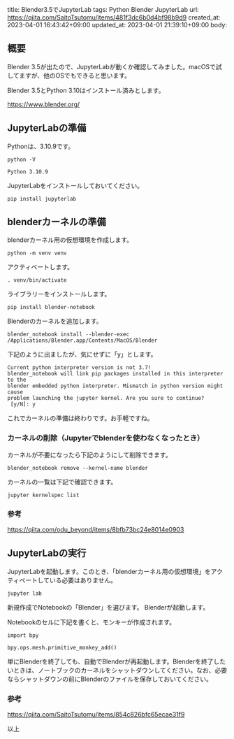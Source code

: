 title: Blender3.5でJupyterLab
tags: Python Blender JupyterLab
url: https://qiita.com/SaitoTsutomu/items/481f3dc6b0d4bf98b9d9
created_at: 2023-04-01 16:43:42+09:00
updated_at: 2023-04-01 21:39:10+09:00
body:

## 概要

Blender 3.5が出たので、JupyterLabが動くか確認してみました。macOSで試してますが、他のOSでもできると思います。

Blender 3.5とPython 3.10はインストール済みとします。

https://www.blender.org/

## JupyterLabの準備

Pythonは、3.10.9です。

```sh:bash
python -V
```

```test:ouput
Python 3.10.9
```

JupyterLabをインストールしておいてください。

```sh:bash
pip install jupyterlab
```

## blenderカーネルの準備

blenderカーネル用の仮想環境を作成します。

```sh:bash
python -m venv venv
```

アクティベートします。

```sh:bash
. venv/bin/activate
```

ライブラリーをインストールします。

```sh:bash
pip install blender-notebook
```

Blenderのカーネルを追加します。
```sh:bash
blender_notebook install --blender-exec /Applications/Blender.app/Contents/MacOS/Blender
```

下記のように出ましたが、気にせずに「y」とします。

```test:ouput
Current python interpreter version is not 3.7!
blender_notebook will link pip packages installed in this interpreter to the 
blender embedded python interpreter. Mismatch in python version might cause
problem launching the jupyter kernel. Are you sure to continue?
 [y/N]: y
```

これでカーネルの準備は終わりです。お手軽ですね。

### カーネルの削除（Jupyterでblenderを使わなくなったとき）

カーネルが不要になったら下記のようにして削除できます。

```sh:bash
blender_notebook remove --kernel-name blender
```

カーネルの一覧は下記で確認できます。

```sh:bash
jupyter kernelspec list
```

### 参考

https://qiita.com/odu_beyond/items/8bfb73bc24e8014e0903

## JupyterLabの実行

JupyterLabを起動します。このとき、「blenderカーネル用の仮想環境」をアクティベートしている必要はありません。

```sh:bash
jupyter lab
```

新規作成でNotebookの「Blender」を選びます。
Blenderが起動します。

Notebookのセルに下記を書くと、モンキーが作成されます。

```py:jupyterlab
import bpy

bpy.ops.mesh.primitive_monkey_add()
```

単にBlenderを終了しても、自動でBlenderが再起動します。Blenderを終了したいときは、ノートブックのカーネルをシャットダウンしてください。なお、必要ならシャットダウンの前にBlenderのファイルを保存しておいてください。


### 参考

https://qiita.com/SaitoTsutomu/items/854c826bfc65ecae31f9

以上

